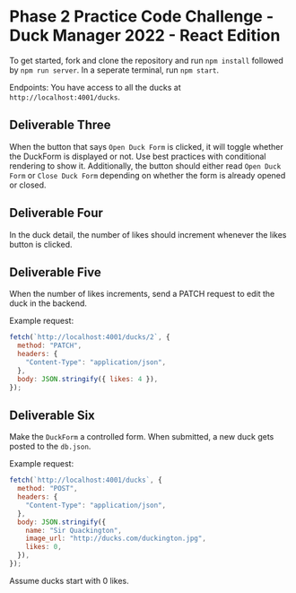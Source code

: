 # Phase 2 Practice Code Challenge - Duck Manager 2022 - React Edition

To get started, fork and clone the repository and run `npm install` followed by `npm run server`. In a seperate terminal, run `npm start`.

Endpoints: You have access to all the ducks at `http://localhost:4001/ducks`.

<!-- ## Deliverable One

Fetch all the ducks from the db.json and use `.map` in order to show a `DuckListCard` for each of them in the `DuckList`. State has already been built for you for this one... -->

<!-- ## Deliverable Two

When a `DuckListCard` is clicked, it becomes the `featuredDuck` in state. The `featuredDuck` details are shown in the `DuckDisplay` component. -->

## Deliverable Three

When the button that says `Open Duck Form` is clicked, it will toggle whether the DuckForm is displayed or not. Use best practices with conditional rendering to show it. Additionally, the button should either read `Open Duck Form` or `Close Duck Form` depending on whether the form is already opened or closed.

## Deliverable Four

In the duck detail, the number of likes should increment whenever the likes button is clicked.

## Deliverable Five

When the number of likes increments, send a PATCH request to edit the duck in the backend.

Example request:

```js
fetch(`http://localhost:4001/ducks/2`, {
  method: "PATCH",
  headers: {
    "Content-Type": "application/json",
  },
  body: JSON.stringify({ likes: 4 }),
});
```

## Deliverable Six

Make the `DuckForm` a controlled form. When submitted, a new duck gets posted to the `db.json`.

Example request:

```js
fetch(`http://localhost:4001/ducks`, {
  method: "POST",
  headers: {
    "Content-Type": "application/json",
  },
  body: JSON.stringify({
    name: "Sir Quackington",
    image_url: "http://ducks.com/duckington.jpg",
    likes: 0,
  }),
});
```

Assume ducks start with 0 likes.
